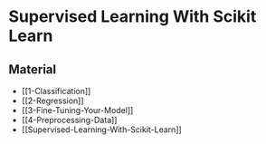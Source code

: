 # Supervised Learning With Scikit Learn

## Material

- [[1-Classification]]
- [[2-Regression]]
- [[3-Fine-Tuning-Your-Model]]
- [[4-Preprocessing-Data]]
- [[Supervised-Learning-With-Scikit-Learn]]

